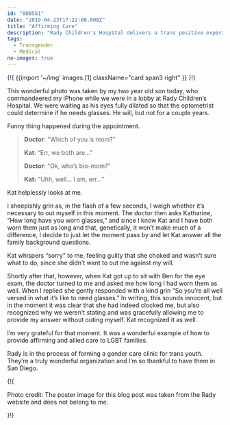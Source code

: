 ```yaml
---
id: "0DB581"
date: "2019-04-23T17:22:00.000Z"
title: "Affirming Care"
description: "Rady Children's Hospital delivers a trans positive experience."
tags:
  - Transgender
  - Medical
no-images: true
---
```


{!{
  {{import '~/img' images.[1]
    className="card span3 right"
  }}
}!}

This wonderful photo was taken by my two year old son today, who commandeered my iPhone while we were in a lobby at Rady Children’s Hospital. We were waiting as his eyes fully dilated so that the optometrist could determine if he needs glasses. He will, but not for a couple years.

Funny thing happened during the appointment.

> **Doctor**: "Which of you is mom?"   
>   
> **Kat**: “Err, we both are...”   
>   
> **Doctor**: “Ok, who’s bio-mom?”   
>   
> **Kat:** “Uhh, well... I am, err...”   

Kat helplessly looks at me.

I sheepishly grin as, in the flash of a few seconds, I weigh whether it’s necessary to out myself in this moment. The doctor then asks Katharine, “How long have you worn glasses,” and since I know Kat and I have both worn them just as long and that, genetically, it won’t make much of a difference, I decide to just let the moment pass by and let Kat answer all the family background questions.

Kat whispers “sorry” to me, feeling guilty that she choked and wasn’t sure what to do, since she didn’t want to out me against my will.

Shortly after that, however, when Kat got up to sit with Ben for the eye exam, the doctor turned to me and asked me how long I had worn them as well. When I replied she gently responded with a kind grin “So you’re all well versed in what it’s like to need glasses.” In writing, this sounds innocent, but in the moment it was clear that she had indeed clocked me, but also recognized why we weren’t stating and was gracefully allowing me to provide my answer without outing myself. Kat recognized it as well.

I’m very grateful for that moment. It was a wonderful example of how to provide affirming and allied care to LGBT families.

Rady is in the process of forming a gender care clinic for trans youth. They’re a truly wonderful organization and I’m so thankful to have them in San Diego.

{!{<div class="footer"><p>Photo credit: The poster image for this blog post was taken from the Rady website and does not belong to me.</p></div>}!}
